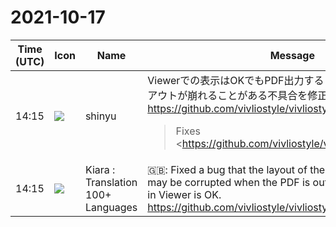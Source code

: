 # 2021-10-17

|Time (UTC)|Icon|Name|Message|
|---|---|---|---|
|14:15|![](https://avatars.slack-edge.com/2018-04-27/354445776386_e258f5ed5ba887b08668_72.jpg)|shinyu|Viewerでの表示はOKでもPDF出力するとページの最終行のレイアウトが崩れることがある不具合を修正しました。<br><https://github.com/vivliostyle/vivliostyle.js/pull/795><br><blockquote>Fixes <https://github.com/vivliostyle/vivliostyle.js/issues/758|#758>  <br>Fixes <https://github.com/vivliostyle/vivliostyle.js/issues/793|#793><br><br>Chromium currently uses legacy engine for multicol and print  <br>and uses new engine (LayoutNG) for non-multicol screen,  <br>so we need to use multicol to match screen and print layouts.<br><br>This workaround will be unnecessary when the Chromium issue is resolved:  <br><https://bugs.chromium.org/p/chromium/issues/detail?id=829028|https://bugs.chromium.org/p/chromium/issues/detail?id=829028></blockquote>|
|14:15|![](https://avatars.slack-edge.com/2021-08-02/2324149410423_2aa7423c4133ecb9f168_72.png)|Kiara : Translation 100+ Languages|🇬🇧: Fixed a bug that the layout of the last line of the page may be corrupted when the PDF is output even if the display in Viewer is OK.<br><https://github.com/vivliostyle/vivliostyle.js/pull/795>|
